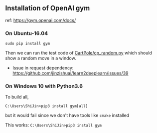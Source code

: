 ## Installation of OpenAI gym
ref: https://gym.openai.com/docs/

### On Ubuntu-16.04

```
sudo pip install gym
```
Then we can run the test code of [CartPole/cp_random.py](CartPole/cp_random.py) which should show a random move in a window.
* Issue in request dependency: https://github.com/jinzishuai/learn2deeplearn/issues/39

### On Windows 10 with Python3.6
To build all, 
```
C:\Users\ShiJin>pip3 install gym[all]
```
but it would fail since we don't have tools like `cmake` installed

This works: `C:\Users\ShiJin>pip3 install gym`

